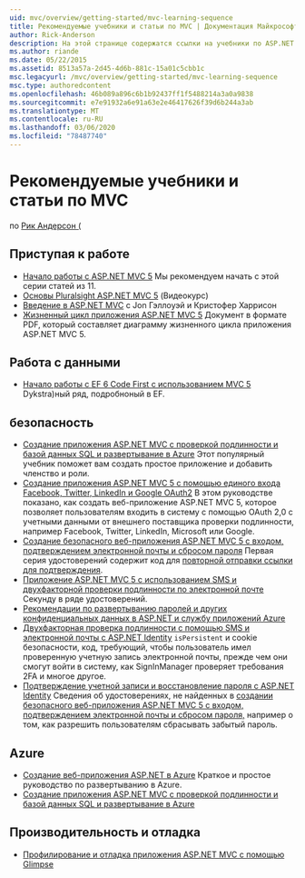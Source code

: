 ```yaml
---
uid: mvc/overview/getting-started/mvc-learning-sequence
title: Рекомендуемые учебники и статьи по MVC | Документация Майкрософт
author: Rick-Anderson
description: На этой странице содержатся ссылки на учебники по ASP.NET MVC и предлагаемую последовательность действий.
ms.author: riande
ms.date: 05/22/2015
ms.assetid: 8513a57a-2d45-4d6b-881c-15a01c5cbb1c
msc.legacyurl: /mvc/overview/getting-started/mvc-learning-sequence
msc.type: authoredcontent
ms.openlocfilehash: 46b089a896c6b1b92437ff1f5488214a3a0a9838
ms.sourcegitcommit: e7e91932a6e91a63e2e46417626f39d6b244a3ab
ms.translationtype: MT
ms.contentlocale: ru-RU
ms.lasthandoff: 03/06/2020
ms.locfileid: "78487740"
---
```

# <a name="mvc-recommended-tutorials-and-articles"></a>Рекомендуемые учебники и статьи по MVC

по [Рик Андерсон (](https://twitter.com/RickAndMSFT)

<a id="pwd"></a>
## <a name="getting-started"></a>Приступая к работе

- [Начало работы с ASP.NET MVC 5](introduction/getting-started.md) Мы рекомендуем начать с этой серии статей из 11.
- [Основы Pluralsight ASP.NET MVC 5](https://pluralsight.com/training/Player?author=scott-allen&amp;name=aspdotnet-mvc5-fundamentals-m1-introduction&amp;mode=live&amp;clip=0&amp;course=aspdotnet-mvc5-fundamentals) (Видеокурс)
- [Введение в ASP.NET MVC](https://channel9.msdn.com/Series/Introduction-to-ASP-NET-MVC) с Jon Гэллоуэй и Кристофер Харрисон
- [Жизненный цикл приложения ASP.NET MVC 5](lifecycle-of-an-aspnet-mvc-5-application.md) Документ в формате PDF, который составляет диаграмму жизненного цикла приложения ASP.NET MVC 5.

<a id="con"></a>
## <a name="working-with-data"></a>Работа с данными

- [Начало работы с EF 6 Code First с использованием MVC 5](getting-started-with-ef-using-mvc/creating-an-entity-framework-data-model-for-an-asp-net-mvc-application.md) Dykstra)ный ряд, подробноный в EF.

<a id="wj"></a>
## <a name="security"></a>безопасность

- [Создание приложения ASP.NET MVC с проверкой подлинности и базой данных SQL и развертывание в Azure](https://azure.microsoft.com/documentation/articles/web-sites-dotnet-deploy-aspnet-mvc-app-membership-oauth-sql-database/) Этот популярный учебник поможет вам создать простое приложение и добавить членство и роли.
- [Создание приложения ASP.NET MVC 5 с помощью единого входа Facebook, Twitter, LinkedIn и Google OAuth2](../security/create-an-aspnet-mvc-5-app-with-facebook-and-google-oauth2-and-openid-sign-on.md) В этом руководстве показано, как создать веб-приложение ASP.NET MVC 5, которое позволяет пользователям входить в систему с помощью OAuth 2,0 с учетными данными от внешнего поставщика проверки подлинности, например Facebook, Twitter, LinkedIn, Microsoft или Google.
- [Создание безопасного веб-приложения ASP.NET MVC 5 с входом, подтверждением электронной почты и сбросом пароля](../security/create-an-aspnet-mvc-5-web-app-with-email-confirmation-and-password-reset.md) Первая серия удостоверений содержит код для [повторной отправки ссылки для подтверждения](../security/create-an-aspnet-mvc-5-web-app-with-email-confirmation-and-password-reset.md#rsend).
- [Приложение ASP.NET MVC 5 с использованием SMS и двухфакторной проверки подлинности по электронной почте](../security/aspnet-mvc-5-app-with-sms-and-email-two-factor-authentication.md) Секунду в ряде удостоверений.
- [Рекомендации по развертыванию паролей и других конфиденциальных данных в ASP.NET и службу приложений Azure](../../../identity/overview/features-api/best-practices-for-deploying-passwords-and-other-sensitive-data-to-aspnet-and-azure.md)
- [Двухфакторная проверка подлинности с помощью SMS и электронной почты с ASP.NET Identity](../../../identity/overview/features-api/two-factor-authentication-using-sms-and-email-with-aspnet-identity.md) `isPersistent` и cookie безопасности, код, требующий, чтобы пользователь имел проверенную учетную запись электронной почты, прежде чем они смогут войти в систему, как SignInManager проверяет требования 2FA и многое другое.
- [Подтверждение учетной записи и восстановление пароля с ASP.NET Identity](../../../identity/overview/features-api/account-confirmation-and-password-recovery-with-aspnet-identity.md) Сведения об удостоверениях, не найденных в [создании безопасного веб-приложения ASP.NET MVC 5 с входом, подтверждением электронной почты и сбросом пароля,](../security/create-an-aspnet-mvc-5-web-app-with-email-confirmation-and-password-reset.md) например о том, как разрешить пользователям сбрасывать забытый пароль.

<a id="da"></a>
## <a name="azure"></a>Azure

- [Создание веб-приложения ASP.NET в Azure](https://azure.microsoft.com/documentation/articles/web-sites-dotnet-get-started/) Краткое и простое руководство по развертыванию в Azure.
- [Создание приложения ASP.NET MVC с проверкой подлинности и базой данных SQL и развертывание в Azure](https://azure.microsoft.com/documentation/articles/web-sites-dotnet-deploy-aspnet-mvc-app-membership-oauth-sql-database/)

<a id="perf"></a>
## <a name="performance-and-debugging"></a>Производительность и отладка

- [Профилирование и отладка приложения ASP.NET MVC с помощью Glimpse](../performance/profile-and-debug-your-aspnet-mvc-app-with-glimpse.md)

